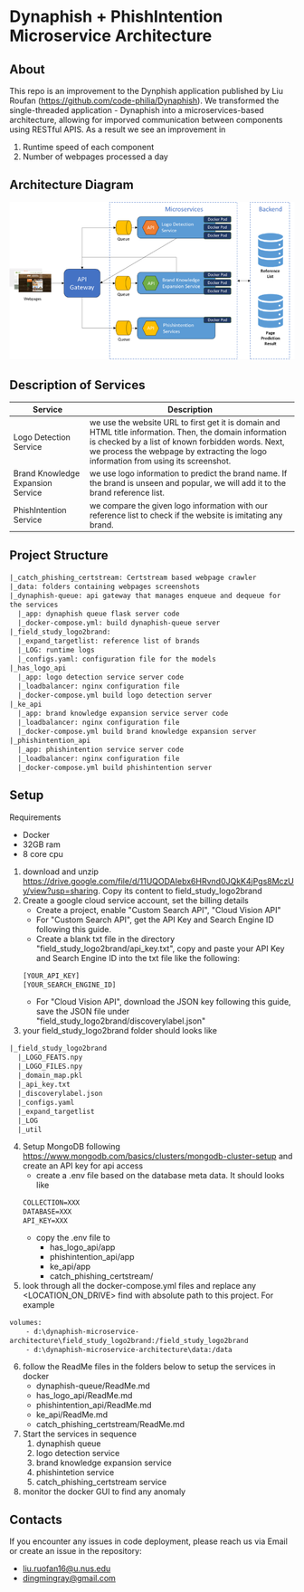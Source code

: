 # Dynaphish + PhishIntention Microservice Architecture
## About
This repo is an improvement to the Dynphish application published by Liu Roufan (https://github.com/code-philia/Dynaphish). We transformed the single-threaded application - Dynaphish into a microservices-based architecture, allowing for imporved communication between components using RESTful APIS. As a result we see an improvement in
1) Runtime speed of each component
2) Number of webpages processed a day

## Architecture Diagram
![Alt text](image.png)

## Description of Services

| Service | Description |
| --- | --- |
| Logo Detection Service | we use the website URL to first get it is domain and HTML title information. Then, the domain information is checked by a list of known forbidden words. Next, we process the webpage by extracting the logo information from using its screenshot.  |
| Brand Knowledge Expansion Service | we use logo information to predict the brand name. If the brand is unseen and popular, we will add it to the brand reference list.|
| PhishIntention Service | we compare the given logo information with our reference list to check if the website is imitating any brand. |

## Project Structure
```
|_catch_phishing_certstream: Certstream based webpage crawler
|_data: folders containing webpages screenshots
|_dynaphish-queue: api gateway that manages enqueue and dequeue for the services
  |_app: dynaphish queue flask server code
  |_docker-compose.yml: build dynaphish-queue server
|_field_study_logo2brand: 
  |_expand_targetlist: reference list of brands
  |_LOG: runtime logs
  |_configs.yaml: configuration file for the models
|_has_logo_api
  |_app: logo detection service server code
  |_loadbalancer: nginx configuration file
  |_docker-compose.yml build logo detection server
|_ke_api
  |_app: brand knowledge expansion service server code
  |_loadbalancer: nginx configuration file
  |_docker-compose.yml build brand knowledge expansion server
|_phishintention_api
  |_app: phishintention service server code
  |_loadbalancer: nginx configuration file
  |_docker-compose.yml build phishintention server
```

## Setup
Requirements
* Docker
* 32GB ram
* 8 core cpu

1) download and unzip https://drive.google.com/file/d/11UQODAIebx6HRvnd0JQkK4jPgs8MczUy/view?usp=sharing. Copy its content to field_study_logo2brand
2) Create a google cloud service account, set the billing details
    * Create a project, enable "Custom Search API", "Cloud Vision API"
    * For "Custom Search API", get the API Key and Search Engine ID following this guide.
    * Create a blank txt file in the directory "field_study_logo2brand/api_key.txt", copy and paste your API Key and Search Engine ID into the txt file like the following:
    ```
    [YOUR_API_KEY]
    [YOUR_SEARCH_ENGINE_ID]
    ```
    * For "Cloud Vision API", download the JSON key following this guide, save the JSON file under "field_study_logo2brand/discoverylabel.json"
3) your field_study_logo2brand folder should looks like
```
|_field_study_logo2brand
  |_LOGO_FEATS.npy
  |_LOGO_FILES.npy
  |_domain_map.pkl
  |_api_key.txt
  |_discoverylabel.json
  |_configs.yaml
  |_expand_targetlist
  |_LOG
  |_util
```
4) Setup MongoDB following https://www.mongodb.com/basics/clusters/mongodb-cluster-setup and create an API key for api access
    * create a .env file based on the database meta data. It should looks like
    ```
    COLLECTION=XXX
    DATABASE=XXX
    API_KEY=XXX
    ```
    * copy the .env file to
        * has_logo_api/app
        * phishintention_api/app
        * ke_api/app
        * catch_phishing_certstream/
5) look through all the docker-compose.yml files and replace any <LOCATION_ON_DRIVE> find with absolute path to this project. For example
```
volumes:
    - d:\dynaphish-microservice-architecture\field_study_logo2brand:/field_study_logo2brand
    - d:\dynaphish-microservice-architecture\data:/data
```
6) follow the ReadMe files in the folders below to setup the services in docker
    * dynaphish-queue/ReadMe.md
    * has_logo_api/ReadMe.md
    * phishintention_api/ReadMe.md
    * ke_api/ReadMe.md
    * catch_phishing_certstream/ReadMe.md
7) Start the services in sequence
    1) dynaphish queue
    2) logo detection service
    3) brand knowledge expansion service
    4) phishintetion service
    5) catch_phishing_certstream service
8) monitor the docker GUI to find any anomaly 

## Contacts
If you encounter any issues in code deployment, please reach us via Email or create an issue in the repository:
* liu.ruofan16@u.nus.edu
* dingmingray@gmail.com
